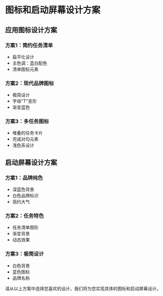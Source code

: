 # 图标和启动屏幕设计方案

## 应用图标设计方案

### 方案1：简约任务清单
- 扁平化设计
- 主色调：蓝白配色
- 清单图标元素

### 方案2：现代品牌图标
- 极简设计
- 字母"T"变形
- 渐变蓝色

### 方案3：多任务图标
- 堆叠的任务卡片
- 完成对勾元素
- 浅色系设计

## 启动屏幕设计方案

### 方案1：品牌纯色
- 深蓝色背景
- 白色品牌标识
- 简约大气

### 方案2：任务特色
- 任务清单图形
- 渐变背景
- 动态效果

### 方案3：极简设计
- 白色背景
- 蓝色图标
- 品牌名称

请从以上方案中选择您喜欢的设计，我们将为您实现具体的图标和启动屏幕设计。
